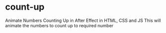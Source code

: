 # count-up
Animate Numbers Counting Up in After Effect in HTML, CSS and JS
This will animate the numbers to count up to required number
